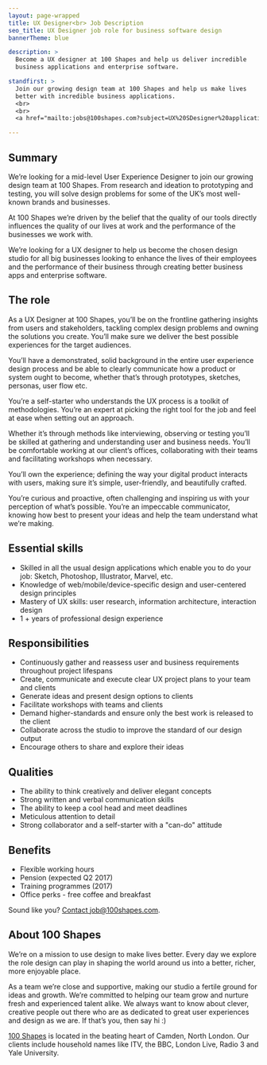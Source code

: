 ```yaml
---
layout: page-wrapped
title: UX Designer<br> Job Description
seo_title: UX Designer job role for business software design
bannerTheme: blue

description: >
  Become a UX designer at 100 Shapes and help us deliver incredible
  business applications and enterprise software.

standfirst: >
  Join our growing design team at 100 Shapes and help us make lives
  better with incredible business applications.
  <br>
  <br>
  <a href="mailto:jobs@100shapes.com?subject=UX%20SDesigner%20application">Apply now</a>

---
```


## Summary


We’re looking for a mid-level User Experience Designer to join our growing design team at 100 Shapes. From research and ideation to prototyping and testing, you will solve design problems for some of the UK’s most well-known brands and businesses.


At 100 Shapes we’re driven by the belief that the quality of our tools directly influences the quality of our lives at work and the performance of the businesses we work with.


We’re looking for a UX designer to help us become the chosen design studio for all big businesses looking to enhance the lives of their employees and the performance of their business through creating better business apps and enterprise software.




## The role


As a UX Designer at 100 Shapes, you’ll be on the frontline gathering insights from users and stakeholders, tackling complex design problems and owning the solutions you create. You’ll make sure we deliver the best possible experiences for the target audiences.


You’ll have a demonstrated, solid background in the entire user experience design process and be able to clearly communicate how a product or system ought to become, whether that’s through prototypes, sketches, personas, user flow etc.


You’re a self-starter who understands the UX process is a toolkit of methodologies. You’re an expert at picking the right tool for the job and feel at ease when setting out an approach.


Whether it’s through methods like interviewing, observing or testing you’ll be skilled at gathering and understanding user and business needs. You’ll be comfortable working at our client’s offices, collaborating with their teams and facilitating workshops when necessary.


You’ll own the experience; defining the way your digital product interacts with users, making sure it’s simple, user-friendly, and beautifully crafted.


You’re curious and proactive, often challenging and inspiring us with your perception of what’s possible. You’re an impeccable communicator, knowing how best to present your ideas and help the team understand what we’re making.




## Essential skills


- Skilled in all the usual design applications which enable you to do your job: Sketch, Photoshop, Illustrator, Marvel, etc.
- Knowledge of web/mobile/device-specific design and user-centered design principles
- Mastery of UX skills: user research, information architecture, interaction design
- 1 + years of professional design experience


## Responsibilities


- Continuously gather and reassess user and business requirements throughout project lifespans
- Create, communicate and execute clear UX project plans to your team and clients
- Generate ideas and present design options to clients
- Facilitate workshops with teams and clients
- Demand higher-standards and ensure only the best work is released to the client
- Collaborate across the studio to improve the standard of our design output
- Encourage others to share and explore their ideas


## Qualities


- The ability to think creatively and deliver elegant concepts
- Strong written and verbal communication skills
- The ability to keep a cool head and meet deadlines
- Meticulous attention to detail
- Strong collaborator and a self-starter with a "can-do" attitude


## Benefits


- Flexible working hours
- Pension (expected Q2 2017)
- Training programmes (2017)
- Office perks - free coffee and breakfast


Sound like you? [Contact job@100shapes.com](mailto:jobs@100shapes.com?subject=UX%20SDesigner%20application).


## About 100 Shapes


We’re on a mission to use design to make lives better. Every day we explore the role design can play in shaping the world around us into a better, richer, more enjoyable place.


As a team we’re close and supportive, making our studio a fertile ground for ideas and growth. We’re committed to helping our team grow and nurture fresh and experienced talent alike. We always want to know about clever, creative people out there who are as dedicated to great user experiences and design as we are. If that’s you, then say hi :)


[100 Shapes](/) is located in the beating heart of Camden, North London. Our clients include household names like ITV, the BBC, London Live, Radio 3 and Yale University.